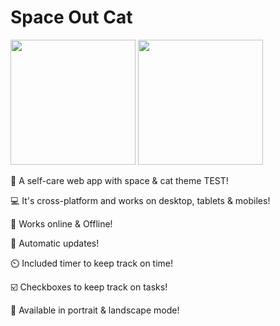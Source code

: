# Space Out Cat

<a href="https://spaceoutcat.netlify.app"><img src="https://emojipedia.org/static/img/footer/use_in_browser_dark.svg" width="200"/></a> <a href="https://spaceoutcat.netlify.app/#/PWA"><img src="https://i.imgur.com/S0z63M4.png" width="200"/></a>

🚀 A self-care web app with space & cat theme TEST!

💻 It's cross-platform and works on desktop, tablets & mobiles!

📶 Works online & Offline!

📲 Automatic updates!

⏲️ Included timer to keep track on time!

☑️ Checkboxes to keep track on tasks!

📐 Available in portrait & landscape mode!
